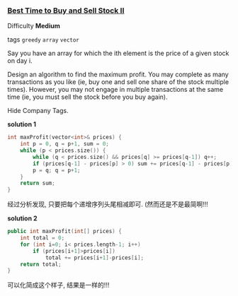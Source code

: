 ### [Best Time to Buy and Sell Stock II](https://leetcode.com/problems/best-time-to-buy-and-sell-stock-ii/)

Difficulty **Medium**

tags `greedy` `array` `vector`

Say you have an array for which the ith element is the price of a given stock on day i.

Design an algorithm to find the maximum profit. You may complete as many transactions as you like (ie, buy one and sell one share of the stock multiple times). However, you may not engage in multiple transactions at the same time (ie, you must sell the stock before you buy again).

Hide Company Tags.

**solution 1**
```c++
int maxProfit(vector<int>& prices) {
    int p = 0, q = p+1, sum = 0;
    while (p < prices.size()) {
        while (q < prices.size() && prices[q] >= prices[q-1]) q++;
        if (prices[q-1] - prices[p] > 0) sum += prices[q-1] - prices[p];
        p = q; q = p+1;
    }
    return sum;
}
```
经过分析发现, 只要把每个递增序列头尾相减即可.  (然而还是不是最简啊!!!

**solution 2**
```c++
public int maxProfit(int[] prices) {
    int total = 0;
    for (int i=0; i< prices.length-1; i++)
        if (prices[i+1]>prices[i])
            total += prices[i+1]-prices[i];
    return total;
}
```
可以化简成这个样子, 结果是一样的!!!
